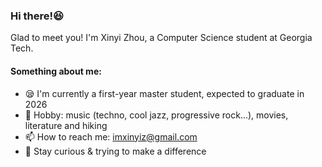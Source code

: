 ### Hi there!😆
Glad to meet you! I'm Xinyi Zhou, a Computer Science student at Georgia Tech.  

#### Something about me:  
- 😪 I'm currently a first-year master student, expected to graduate in 2026
- 🎵 Hobby: music (techno, cool jazz, progressive rock...), movies, literature and hiking
- 📫 How to reach me: imxinyiz@gmail.com
- 🍰 Stay curious & trying to make a difference

<!--
**RitzzzZ2021/RitzzzZ2021** is a ✨ _special_ ✨ repository because its `README.md` (this file) appears on your GitHub profile.

Here are some ideas to get you started:

- 🔭 I’m currently working on ...
- 🌱 I’m currently learning ...
- 👯 I’m looking to collaborate on ...
- 🤔 I’m looking for help with ...
- 💬 Ask me about ...
- 📫 How to reach me: ...
- 😄 Pronouns: ...
- ⚡ Fun fact: ...
-->
